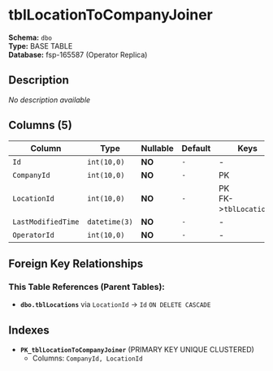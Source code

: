 # tblLocationToCompanyJoiner

**Schema:** `dbo`  
**Type:** BASE TABLE  
**Database:** fsp-165587 (Operator Replica)

## Description

*No description available*

## Columns (5)

| Column | Type | Nullable | Default | Keys | Description |
|--------|------|----------|---------|------|-------------|
| `Id` | `int(10,0)` | **NO** | `-` | - | - |
| `CompanyId` | `int(10,0)` | **NO** | `-` | PK | - |
| `LocationId` | `int(10,0)` | **NO** | `-` | PK<br/>FK->`tblLocations` | - |
| `LastModifiedTime` | `datetime(3)` | **NO** | `-` | - | - |
| `OperatorId` | `int(10,0)` | **NO** | `-` | - | - |

## Foreign Key Relationships

### This Table References (Parent Tables):

- **`dbo.tblLocations`** 
  via `LocationId` → `Id` `ON DELETE CASCADE`

## Indexes

- **`PK_tblLocationToCompanyJoiner`** (PRIMARY KEY UNIQUE CLUSTERED)
  - Columns: `CompanyId, LocationId`
